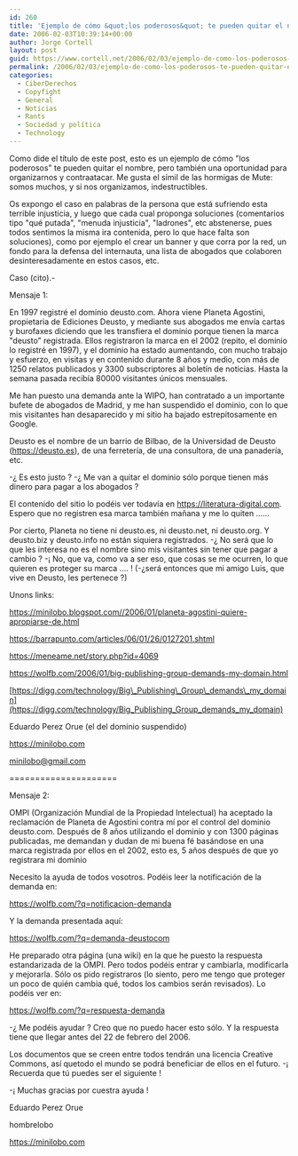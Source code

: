 ```yaml
---
id: 260
title: 'Ejemplo de cómo &quot;los poderosos&quot; te pueden quitar el nombre'
date: 2006-02-03T10:39:14+00:00
author: Jorge Cortell
layout: post
guid: https://www.cortell.net/2006/02/03/ejemplo-de-como-los-poderosos-te-pueden-quitar-el-nombre/
permalink: /2006/02/03/ejemplo-de-como-los-poderosos-te-pueden-quitar-el-nombre/
categories:
  - CiberDerechos
  - Copyfight
  - General
  - Noticias
  - Rants
  - Sociedad y polí­tica
  - Technology
---
```

Como dide el tí­tulo de este post, esto es un ejemplo de cómo "los poderosos" te pueden quitar el nombre, pero también una oportunidad para organizarnos y contraatacar. Me gusta el sí­mil de las hormigas de Mute: somos muchos, y si nos organizamos, indestructibles.

Os expongo el caso en palabras de la persona que está sufriendo esta terrible injusticia, y luego que cada cual proponga soluciones (comentarios tipo "qué putada", "menuda injusticia", "ladrones", etc abstenerse, pues todos sentimos la misma ira contenida, pero lo que hace falta son soluciones), como por ejemplo el crear un banner y que corra por la red, un fondo para la defensa del internauta, una lista de abogados que colaboren desinteresadamente en estos casos, etc.

Caso (cito).-

Mensaje 1:

En 1997 registré el dominio deusto.com. Ahora viene Planeta Agostini, propietaria de Ediciones Deusto, y mediante sus abogados me enví­a cartas y burofaxes diciendo que les transfiera el dominio porque tienen la marca "deusto" registrada. Ellos registraron la marca en el 2002 (repito, el dominio lo registré en 1997), y el dominio ha estado aumentando, con mucho trabajo y esfuerzo, en visitas y en contenido durante 8 años y medio, con más de 1250 relatos publicados y 3300 subscriptores al boletí­n de noticias. Hasta la semana pasada recibí­a 80000 visitantes únicos mensuales.
  
Me han puesto una demanda ante la WIPO, han contratado a un importante bufete de abogados de Madrid, y me han suspendido el dominio, con lo que mis visitantes han desaparecido y mi sitio ha bajado estrepitosamente en Google.
  
Deusto es el nombre de un barrio de Bilbao, de la Universidad de Deusto (<https://deusto.es>), de una ferreterí­a, de una consultora, de una panaderí­a, etc.
  
-¿ Es esto justo ? -¿ Me van a quitar el dominio sólo porque tienen más dinero para pagar a los abogados ?
  
El contenido del sitio lo podéis ver todaví­a en <https://literatura-digital.com>. Espero que no registren esa marca también mañana y me lo quiten ......
  
Por cierto, Planeta no tiene ni deusto.es, ni deusto.net, ni deusto.org. Y deusto.biz y deusto.info no están siquiera registrados. -¿ No será que lo que les interesa no es el nombre sino mis visitantes sin tener que pagar a cambio ? -¡ No, que va, como va a ser eso, que cosas se me ocurren, lo que quieren es proteger su marca .... ! (-¿será entonces que mi amigo Luis, que vive en Deusto, les pertenece ?)

Unons links:

<https://minilobo.blogspot.com//2006/01/planeta-agostini-quiere-apropiarse-de.html> 
  
<https://barrapunto.com/articles/06/01/26/0127201.shtml>
  
<https://meneame.net/story.php?id=4069>

<https://wolfb.com/2006/01/big-publishing-group-demands-my-domain.html> 
  
[https://digg.com/technology/Big\_Publishing\_Group\_demands\_my_domain](https://digg.com/technology/Big_Publishing_Group_demands_my_domain) 

Eduardo Perez Orue (el del dominio suspendido)
  
<https://minilobo.com> 
  
minilobo@gmail.com

=====================

Mensaje 2:

OMPI (Organización Mundial de la Propiedad Intelectual) ha aceptado la reclamación de Planeta de Agostini contra mí­ por el control del dominio deusto.com. Después de 8 años utilizando el dominio y con 1300 páginas publicadas, me demandan y dudan de mi buena fé basándose en una marca registrada por ellos en el 2002, esto es, 5 años después de que yo registrara mi dominio

Necesito la ayuda de todos vosotros. Podéis leer la notificación de la demanda en:
  
<https://wolfb.com/?q=notificacion-demanda>

Y la demanda presentada aquí­:
  
<https://wolfb.com/?q=demanda-deustocom>

He preparado otra página (una wiki) en la que he puesto la respuesta estandarizada de la OMPI. Pero todos podéis entrar y cambiarla, modificarla y mejorarla. Sólo os pido registraros (lo siento, pero me tengo que proteger un poco de quién cambia qué, todos los cambios serán revisados). Lo podéis ver en:

<https://wolfb.com/?q=respuesta-demanda>

-¿ Me podéis ayudar ? Creo que no puedo hacer esto sólo. Y la respuesta tiene que llegar antes del 22 de febrero del 2006.

Los documentos que se creen entre todos tendrán una licencia Creative Commons, así­ quetodo el mundo se podrá beneficiar de ellos en el futuro. -¡ Recuerda que tú puedes ser el siguiente !

-¡ Muchas gracias por cuestra ayuda !

Eduardo Perez Orue
  
hombrelobo
  
https://minilobo.com